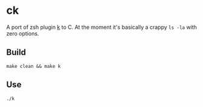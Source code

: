 # ck

A port of zsh plugin [k](https://github.com/supercrabtree/k) to C. At the moment it's basically a crappy `ls -la` with zero options.

## Build
```shell
make clean && make k
```

## Use 
```shell
./k
```
